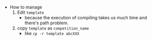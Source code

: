 - How to manage
    1. Edit `template`
        - because the execution of compiling takes us much time and there's path problem.
    2. copy `template` as `competition_name`
        - like `cp -r template abcXXX`
